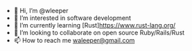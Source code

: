 - 👋 Hi, I’m @wleeper
- 👀 I’m interested in software development
- 🌱 I’m currently learning [Rust]<https://www.rust-lang.org/>
- 💞️ I’m looking to collaborate on open source Ruby/Rails/Rust
- 📫 How to reach me waleeper@gmail.com

<!---
wleeper/wleeper is a ✨ special ✨ repository because its `README.md` (this file) appears on your GitHub profile.
You can click the Preview link to take a look at your changes.
--->
